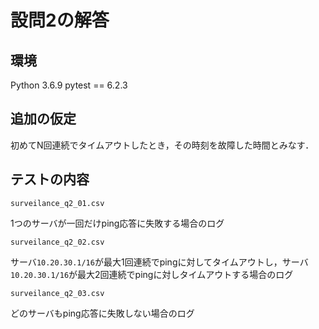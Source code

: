 # 設問2の解答

## 環境

Python 3.6.9
pytest == 6.2.3

## 追加の仮定

初めてN回連続でタイムアウトしたとき，その時刻を故障した時間とみなす．

## テストの内容

`surveilance_q2_01.csv`

1つのサーバが一回だけping応答に失敗する場合のログ

`surveilance_q2_02.csv`

サーバ`10.20.30.1/16`が最大1回連続でpingに対してタイムアウトし，サーバ`10.20.30.1/16`が最大2回連続でpingに対しタイムアウトする場合のログ

`surveilance_q2_03.csv`

どのサーバもping応答に失敗しない場合のログ
